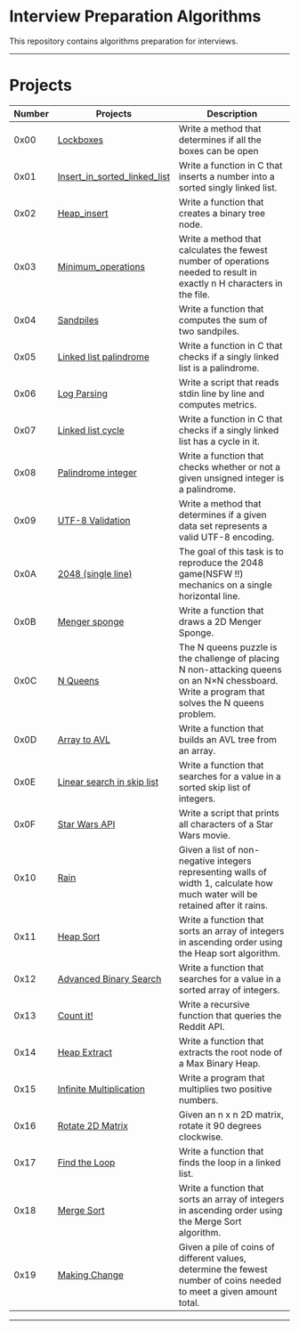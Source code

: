  # Interview Preparation Algorithms

  This repository contains algorithms preparation for interviews.

---

  # Projects
  
  Number | Projects | Description 
  ----------- | ----------- | ----------- 
  0x00 | [Lockboxes](./0x00-lockboxes) | Write a method that determines if all the boxes can be open 
  0x01 | [Insert_in_sorted_linked_list](./0x01-insert_in_sorted_linked_list) | Write a function in C that inserts a number into a sorted singly linked list. 
  0x02 | [Heap_insert](./0x02-heap_insert) | Write a function that creates a binary tree node. 
  0x03 | [Minimum_operations](./0x03-minimum_operations) | Write a method that calculates the fewest number of operations needed to result in exactly n H characters in the file. 
  0x04 | [Sandpiles](./0x04-sandpiles) | Write a function that computes the sum of two sandpiles. 
  0x05 | [Linked list palindrome](./0x05-linked_list_palindrome) | Write a function in C that checks if a singly linked list is a palindrome. 
  0x06 | [Log Parsing](./0x06-log_parsing) | Write a script that reads stdin line by line and computes metrics. 
  0x07 | [Linked list cycle](./0x07-linked_list_cycle) | Write a function in C that checks if a singly linked list has a cycle in it. 
  0x08 | [Palindrome integer](./0x08-palindrome_integer) | Write a function that checks whether or not a given unsigned integer is a palindrome. 
  0x09 | [UTF-8 Validation](./0x09-utf8_validation) | Write a method that determines if a given data set represents a valid UTF-8 encoding. 
  0x0A | [2048 (single line)](./0x0A-slide_line) | The goal of this task is to reproduce the 2048 game(NSFW !!) mechanics on a single horizontal line. 
  0x0B | [Menger sponge](./0x0B-menger) | Write a function that draws a 2D Menger Sponge. 
  0x0C | [N Queens](./0x0C-nqueens) | The N queens puzzle is the challenge of placing N non-attacking queens on an N×N chessboard. Write a program that solves the N queens problem. 
  0x0D | [Array to AVL](./0x0D-sorted_array_to_avl) | Write a function that builds an AVL tree from an array. 
  0x0E | [Linear search in skip list](./0x0E-linear_skip) | Write a function that searches for a value in a sorted skip list of integers. 
  0x0F | [Star Wars API](./0x0F-starwars_api) | Write a script that prints all characters of a Star Wars movie. | 13/08/2020, 8 days
  0x10 | [Rain](./0x10-rain) | Given a list of non-negative integers representing walls of width 1, calculate how much water will be retained after it rains. 
  0x11 | [Heap Sort](./0x11-heap_sort) | Write a function that sorts an array of integers in ascending order using the Heap sort algorithm. 
  0x12 | [Advanced Binary Search](./0x12-advanced_binary_search) | Write a function that searches for a value in a sorted array of integers. 
  0x13 | [Count it!](./0x13-count_it) | Write a recursive function that queries the Reddit API. 
  0x14 | [Heap Extract](./0x14-heap_extract) | Write a function that extracts the root node of a Max Binary Heap. 
  0x15 | [Infinite Multiplication](./0x15-infinite_multiplication) | Write a program that multiplies two positive numbers. 
  0x16 | [Rotate 2D Matrix](./0x16-rotate_2d_matrix) | Given an n x n 2D matrix, rotate it 90 degrees clockwise. 
  0x17 | [Find the Loop](./0x17-find_the_loop) | Write a function that finds the loop in a linked list. 
  0x18 | [Merge Sort](./0x18-merge_sort) | Write a function that sorts an array of integers in ascending order using the Merge Sort algorithm. 
  0x19 | [Making Change](./0x19-making_change) | Given a pile of coins of different values, determine the fewest number of coins needed to meet a given amount total. 
  
---
